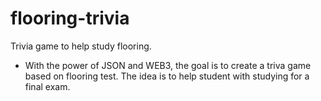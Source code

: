 # flooring-trivia
Trivia game to help study flooring.

- With the power of JSON and WEB3, the goal is to create a triva game based on flooring test. The idea is to help student with studying for a final exam.
